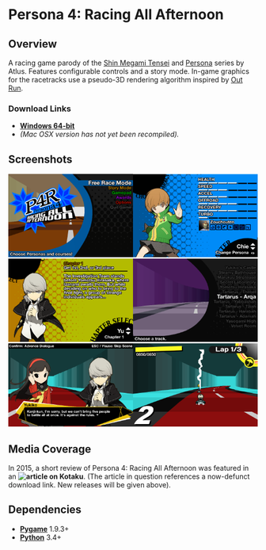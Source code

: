 # Persona 4: Racing All Afternoon

## Overview
A racing game parody of the [Shin Megami Tensei](https://en.wikipedia.org/wiki/Shin_Megami_Tensei) and [Persona](https://en.wikipedia.org/wiki/Persona_(series)) series by Atlus. Features configurable controls and a story mode. In-game graphics for the racetracks use a pseudo-3D rendering algorithm inspired by [Out Run](https://en.wikipedia.org/wiki/Out_Run).

### Download Links
* **[Windows 64-bit](https://mega.nz/#!E2oWDKpR!iVOooHR6t8sjUutHiOPGtVgbYpjHNT7vbeap6FIIUhs)**
* *(Mac OSX version has not yet been recompiled).*

## Screenshots
<img src="screenshots/screenshot-1.png" alt="screen-1" width="50%" height="50%"><img src="screenshots/screenshot-2.png" alt="screen-2" width="50%" height="50%">
<img src="screenshots/screenshot-3.png" alt="screen-3" width="50%" height="50%"><img src="screenshots/screenshot-4.png" alt="screen-4" width="50%" height="50%">
<img src="screenshots/screenshot-5.png" alt="screen-5" width="50%" height="50%"><img src="screenshots/screenshot-6.png" alt="screen-6" width="50%" height="50%">

## Media Coverage
In 2015, a short review of Persona 4: Racing All Afternoon was featured in an **![article on Kotaku](https://kotaku.com/fan-game-crosses-persona-with-mario-kart-1687631199)**. (The article in question references a now-defunct download link. New releases will be given above).

## Dependencies
* **[Pygame](https://www.pygame.org/news)** 1.9.3+
* **[Python](https://www.python.org/)** 3.4+


